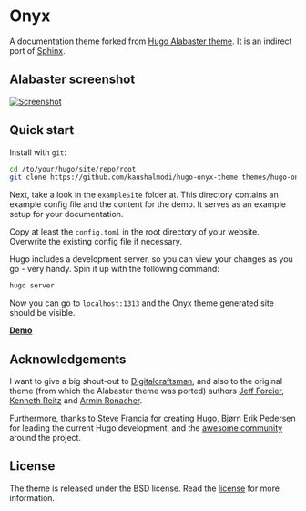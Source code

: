 # Onyx

A documentation theme forked from [Hugo Alabaster
theme](https://github.com/digitalcraftsman/hugo-alabaster-theme). It is an
indirect port of [Sphinx](http://www.sphinx-doc.org/en/stable/).

## Alabaster screenshot

[![Screenshot](https://raw.githubusercontent.com/digitalcraftsman/hugo-alabaster-theme/dev/images/screenshot.png)](https://digitalcraftsman.github.io/hugo-alabaster-theme/)

## Quick start

Install with `git`:

```sh
cd /to/your/hugo/site/repo/root
git clone https://github.com/kaushalmodi/hugo-onyx-theme themes/hugo-onyx-theme
```

Next, take a look in the `exampleSite` folder at. This directory contains an
example config file and the content for the demo. It serves as an example setup
for your documentation.

Copy at least the `config.toml` in the root directory of your website. Overwrite
the existing config file if necessary.

Hugo includes a development server, so you can view your changes as you go -
very handy. Spin it up with the following command:

``` sh
hugo server
```

Now you can go to `localhost:1313` and the Onyx theme generated site should be
visible.

[**Demo**][demo]

## Acknowledgements

I want to give a big shout-out to
[Digitalcraftsman](https://github.com/digitalcraftsman), and also to the
original theme (from which the Alabaster theme was ported) authors [Jeff
Forcier](https://github.com/bitprophet), [Kenneth
Reitz](https://github.com/kennethreitz) and [Armin
Ronacher](https://github.com/mitsuhiko).

Furthermore, thanks to [Steve Francia](https://github.com/spf13) for creating
Hugo, [Bjørn Erik Pedersen](https://github.com/bep) for leading the current Hugo
development, and the [awesome
community](https://github.com/spf13/hugo/graphs/contributors) around the
project.


## License

The theme is released under the BSD license. Read the
[license](https://github.com/kaushalmodi/hugo-onyx-theme/blob/master/LICENSE.md)
for more information.

[demo]: https://hugo-onyx.netlify.com/

